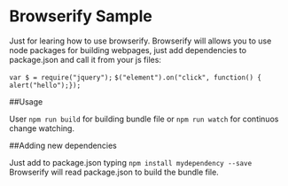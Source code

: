 # Browserify Sample
Just for learing how to use browserify.
Browserify will allows you to use node packages for building webpages, just add dependencies to package.json and call it from your js files:

``var $ = require("jquery");``
``$("element").on("click", function() { alert("hello");});``

##Usage

User ``npm run build`` for building bundle file or ``npm run watch`` for continuos change watching. 

##Adding new dependencies

Just add to package.json typing ``npm install mydependency --save`` Browserify will read package.json to build the bundle file.



